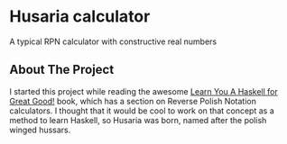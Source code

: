 # Husaria calculator

A typical RPN calculator with constructive real numbers

<!-- TODO: Features, Usage, Installing -->

## About The Project

I started this project while reading the awesome [Learn You A Haskell for Great Good!](http://www.learnyouahaskell.com)
book, which has a section on Reverse Polish Notation calculators. I thought
that it would be cool to work on that concept as a method to learn
Haskell, so Husaria was born, named after the polish winged hussars.
